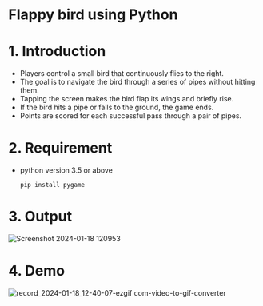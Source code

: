 # Flappy bird using Python

# 1. Introduction

- Players control a small bird that continuously flies to the right.
- The goal is to navigate the bird through a series of pipes without hitting them.
- Tapping the screen makes the bird flap its wings and briefly rise.
- If the bird hits a pipe or falls to the ground, the game ends.
- Points are scored for each successful pass through a pair of pipes.

# 2. Requirement
- python version 3.5 or above

   `pip install pygame `

# 3. Output
![Screenshot 2024-01-18 120953](https://github.com/saiteja-4444/flappy_bird/assets/140083199/4ca4ad5b-35b5-4225-938c-33926cb82803)



# 4. Demo

![record_2024-01-18_12-40-07-ezgif com-video-to-gif-converter](https://github.com/saiteja-4444/flappy_bird/assets/140083199/c48fa2fa-a8f2-4914-bd35-f6804e07e966)


